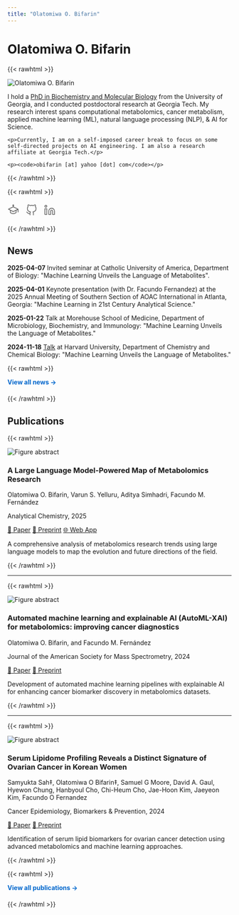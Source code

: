 ```yaml
---
title: "Olatomiwa O. Bifarin"
---
```


# Olatomiwa O. Bifarin

{{< rawhtml >}}
<div class="profile-container">
  <div class="profile-image">
    <img src="/images/profile.jpg" alt="Olatomiwa O. Bifarin" />
  </div>
  
  <div class="profile-text">
    <p>I hold a <a href="https://openscholar.uga.edu/record/4684?ln=en&v=pdf" target="_blank">PhD in Biochemistry and Molecular Biology</a> from the University of Georgia, and I conducted postdoctoral research at Georgia Tech. My research interest spans computational metabolomics, cancer metabolism, applied machine learning (ML), natural language processing (NLP), & AI for Science.</p>
    
    <p>Currently, I am on a self-imposed career break to focus on some self-directed projects on AI engineering. I am also a research affiliate at Georgia Tech.</p>
    
    <p><code>obifarin [at] yahoo [dot] com</code></p>
  </div>
</div>
{{< /rawhtml >}}

{{< rawhtml >}}
<div class="social-icons-container" style="margin: 20px 0; display: flex; gap: 15px; align-items: center;">
<a href="https://scholar.google.com/citations?user=rx9OI0MAAAAJ&hl=en" target="_blank" rel="noopener" class="social-icon-link" style="text-decoration: none; color: #666; transition: all 0.3s ease;">
<svg width="26" height="26" viewBox="0 0 24 24" fill="none" stroke="currentColor" stroke-width="1.5" stroke-linecap="round" stroke-linejoin="round">
<path d="M22 10v6M2 10l10-5 10 5-10 5z"/>
<path d="M6 12v5c3 3 9 3 12 0v-5"/>
<path d="M12 4v1"/>
<circle cx="12" cy="2" r="1"/>
</svg>
</a>
<a href="https://github.com/obifarin" target="_blank" rel="noopener" class="social-icon-link" style="text-decoration: none; color: #666; transition: all 0.3s ease;">
<svg width="26" height="26" viewBox="0 0 24 24" fill="none" stroke="currentColor" stroke-width="1.5" stroke-linecap="round" stroke-linejoin="round">
<path d="M9 19c-5 1.5-5-2.5-7-3m14 6v-3.87a3.37 3.37 0 0 0-.94-2.61c3.14-.35 6.44-1.54 6.44-7A5.44 5.44 0 0 0 20 4.77 5.07 5.07 0 0 0 19.91 1S18.73.65 16 2.48a13.38 13.38 0 0 0-7 0C6.27.65 5.09 1 5.09 1A5.07 5.07 0 0 0 5 4.77a5.44 5.44 0 0 0-1.5 3.78c0 5.42 3.3 6.61 6.44 7A3.37 3.37 0 0 0 9 18.13V22"/>
</svg>
</a>
<a href="https://www.linkedin.com/in/obifarin/" target="_blank" rel="noopener" class="social-icon-link" style="text-decoration: none; color: #666; transition: all 0.3s ease;">
<svg width="26" height="26" viewBox="0 0 24 24" fill="none" stroke="currentColor" stroke-width="1.5" stroke-linecap="round" stroke-linejoin="round">
<path d="M16 8a6 6 0 0 1 6 6v7h-4v-7a2 2 0 0 0-2-2 2 2 0 0 0-2 2v7h-4v-7a6 6 0 0 1 6-6z"/>
<rect x="2" y="9" width="4" height="12"/>
<circle cx="4" cy="4" r="2"/>
</svg>
</a>
</div>
{{< /rawhtml >}}

## News

**2025-04-07** Invited seminar at Catholic University of America, Department of Biology: "Machine Learning Unveils the Language of Metabolites".

**2025-04-01** Keynote presentation (with Dr. Facundo Fernandez) at the 2025 Annual Meeting of Southern Section of AOAC International in Atlanta, Georgia: "Machine Learning in 21st Century Analytical Science."

**2025-01-22** Talk at Morehouse School of Medicine, Department of Microbiology, Biochemistry, and Immunology: "Machine Learning Unveils the Language of Metabolites."

**2024-11-18** [Talk](https://www.chemistry.harvard.edu/event/olatomiwa-o-bifarin-postdoctoral-fellow-georgia-institute-technology) at Harvard University, Department of Chemistry and Chemical Biology: "Machine Learning Unveils the Language of Metabolites."

{{< rawhtml >}}
<div style="margin-bottom: 20px;">
<strong><a href="/news/" style="color: #0066cc; text-decoration: none;">View all news →</a></strong>
</div>
{{< /rawhtml >}}

## Publications

{{< rawhtml >}}
<div class="publication-card">
  <div class="publication-image">
    <img src="/images/metamap.png" alt="Figure abstract" />
  </div>
  <div class="publication-content">
    <h3>A Large Language Model-Powered Map of Metabolomics Research</h3>
    <p class="authors">Olatomiwa O. Bifarin, Varun S. Yelluru, Aditya Simhadri, Facundo M. Fernández</p>
    <p class="journal">Analytical Chemistry, 2025</p>
    <div class="publication-links">
      <a href="https://pubs.acs.org/doi/10.1021/acs.analchem.5c01672" target="_blank" rel="noopener">📄 Paper</a>
      <a href="https://www.biorxiv.org/content/10.1101/2025.03.18.643696v1" target="_blank" rel="noopener">📝 Preprint</a>
      <a href="https://metascape.streamlit.app/" target="_blank" rel="noopener">🌐 Web App</a>
    </div>
    <p class="abstract">A comprehensive analysis of metabolomics research trends using large language models to map the evolution and future directions of the field.</p>
  </div>
</div>
{{< /rawhtml >}}

---

{{< rawhtml >}}
<div class="publication-card">
  <div class="publication-image">
    <img src="/images/automl-xai.jpg" alt="Figure abstract" />
  </div>
  <div class="publication-content">
    <h3>Automated machine learning and explainable AI (AutoML-XAI) for metabolomics: improving cancer diagnostics</h3>
    <p class="authors">Olatomiwa O. Bifarin, and Facundo M. Fernández</p>
    <p class="journal">Journal of the American Society for Mass Spectrometry, 2024</p>
    <div class="publication-links">
      <a href="https://pubs.acs.org/doi/10.1021/jasms.3c00403" target="_blank" rel="noopener">📄 Paper</a>
      <a href="https://www.biorxiv.org/content/10.1101/2023.10.26.564244v1.abstract" target="_blank" rel="noopener">📝 Preprint</a>
    </div>
    <p class="abstract">Development of automated machine learning pipelines with explainable AI for enhancing cancer biomarker discovery in metabolomics datasets.</p>
  </div>
</div>
{{< /rawhtml >}}

---

{{< rawhtml >}}
<div class="publication-card">
  <div class="publication-image">
    <img src="/images/OC-korea.png" alt="Figure abstract" />
  </div>
  <div class="publication-content">
    <h3>Serum Lipidome Profiling Reveals a Distinct Signature of Ovarian Cancer in Korean Women</h3>
    <p class="authors">Samyukta Sah‡, Olatomiwa O Bifarin‡, Samuel G Moore, David A. Gaul, Hyewon Chung, Hanbyoul Cho, Chi-Heum Cho, Jae-Hoon Kim, Jaeyeon Kim, Facundo O Fernandez</p>
    <p class="journal">Cancer Epidemiology, Biomarkers & Prevention, 2024</p>
    <div class="publication-links">
      <a href="https://aacrjournals.org/cebp/article/33/5/681/743231/Serum-Lipidome-Profiling-Reveals-a-Distinct" target="_blank" rel="noopener">📄 Paper</a>
      <a href="https://www.biorxiv.org/content/10.1101/2023.10.05.560751v1" target="_blank" rel="noopener">📝 Preprint</a>
    </div>
    <p class="abstract">Identification of serum lipid biomarkers for ovarian cancer detection using advanced metabolomics and machine learning approaches.</p>
  </div>
</div>
{{< /rawhtml >}}

{{< rawhtml >}}
<div style="margin-bottom: 20px;">
<strong><a href="/publications/" style="color: #0066cc; text-decoration: none;">View all publications →</a></strong>
</div>
{{< /rawhtml >}}

